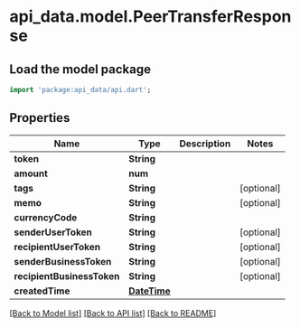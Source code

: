 # api_data.model.PeerTransferResponse

## Load the model package
```dart
import 'package:api_data/api.dart';
```

## Properties
Name | Type | Description | Notes
------------ | ------------- | ------------- | -------------
**token** | **String** |  | 
**amount** | **num** |  | 
**tags** | **String** |  | [optional] 
**memo** | **String** |  | [optional] 
**currencyCode** | **String** |  | 
**senderUserToken** | **String** |  | [optional] 
**recipientUserToken** | **String** |  | [optional] 
**senderBusinessToken** | **String** |  | [optional] 
**recipientBusinessToken** | **String** |  | [optional] 
**createdTime** | [**DateTime**](DateTime.md) |  | 

[[Back to Model list]](../README.md#documentation-for-models) [[Back to API list]](../README.md#documentation-for-api-endpoints) [[Back to README]](../README.md)


